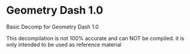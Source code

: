 # Geometry Dash 1.0
 Basic Decomp for Geometry Dash 1.0

 This decompilation is not 100% accurate and can NOT be compiled. it is only intended to be used as reference material
